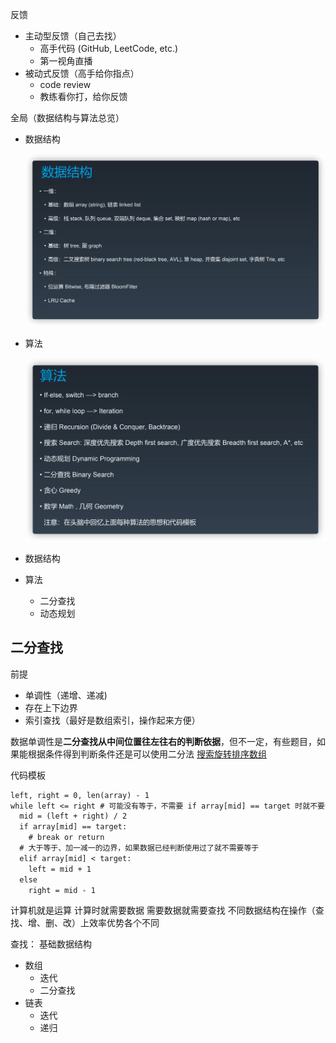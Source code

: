 







反馈

- 主动型反馈（自己去找）
  - 高手代码 (GitHub, LeetCode, etc.)
  - 第一视角直播
- 被动式反馈（高手给你指点）
  - code review
  - 教练看你打，给你反馈







全局（数据结构与算法总览）

- 数据结构

  <img src="./images/image-20210326000013315.png" alt="image-20210326000013315" style="zoom: 67%;" />

- 算法

  <img src="./images/image-20210326000114352.png" alt="image-20210326000114352" style="zoom:67%;" />

- 数据结构
- 算法
  - 二分查找
  - 动态规划


## 二分查找

前提

- 单调性（递增、递减)
- 存在上下边界
- 索引查找（最好是数组索引，操作起来方便）

数据单调性是**二分查找从中间位置往左往右的判断依据**，但不一定，有些题目，如果能根据条件得到判断条件还是可以使用二分法
[搜索旋转排序数组](https://leetcode-cn.com/problems/search-in-rotated-sorted-array/)

代码模板

```txt
left, right = 0, len(array) - 1
while left <= right # 可能没有等于，不需要 if array[mid] == target 时就不要等于
  mid = (left + right) / 2
  if array[mid] == target:
    # break or return 
  # 大于等于、加一减一的边界，如果数据已经判断使用过了就不需要等于
  elif array[mid] < target:
    left = mid + 1
  else 
    right = mid - 1
```


计算机就是运算
计算时就需要数据
需要数据就需要查找
不同数据结构在操作（查找、增、删、改）上效率优势各个不同

查找：
基础数据结构
- 数组
  - 迭代
  - 二分查找
- 链表
  - 迭代
  - 递归